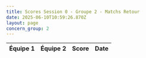 ```yaml
---
title: Scores Session 0 - Groupe 2 - Matchs Retour
date: 2025-06-10T10:59:26.870Z
layout: page
concern_group: 2
---
```




| Équipe 1 | Équipe 2 | Score | Date |
|----------|----------|-------|------|


